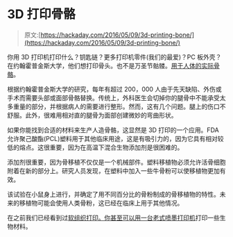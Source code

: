 # 3D 打印骨骼

> 原文:[https://hackaday.com/2016/05/09/3d-printing-bone/](https://hackaday.com/2016/05/09/3d-printing-bone/)

你用 3D 打印机打印什么？钥匙链？更多打印机零件(我们的最爱)？PC 板外壳？在约翰霍普金斯大学，他们想打印骨头。也不是万圣节骷髅。[用于人体的实际骨骼](https://www.sciencedaily.com/releases/2016/05/160504121802.htm)。

根据约翰霍普金斯大学的研究，每年有超过 200，000 人由于先天缺陷、外伤或手术而需要头部或面部骨骼替换。传统上，外科医生会切掉你的腿骨中不能承受太多重量的部分，并根据病人的需要进行整形。然而，这有几个问题。腿上的伤口不舒服。此外，很难用相对直的腿骨为面部创建微妙的弯曲形状。

如果你能找到合适的材料来生产人造骨骼，这显然是 3D 打印的一个应用。FDA 允许聚己酸酯(PCL)塑料用于其他临床用途，这是有吸引力的，因为它具有相对较低的熔点。这很重要，因为在高温下混合生物添加剂是很困难的。

添加剂很重要，因为骨移植不仅仅是一个机械部件。塑料移植物必须允许活骨细胞附着在新的部分上。研究人员发现，在塑料中加入一些牛骨粉可以使移植物更加有效。

该试验在小鼠身上进行，并确定了用不同百分比的骨粉制成的骨移植物的特性。未来的移植物可能会使用人类骨粉，这已经在临床上用于其他情况。

在之前我们已经看到过[软组织打印。你甚至可以用](https://hackaday.com/2015/10/28/printing-soft-body-tissue/)[一台老式喷墨打印机](https://hackaday.com/2013/01/25/build-a-bioprinter-from-very-old-inkjet-cartridges/)打印一些生物材料。